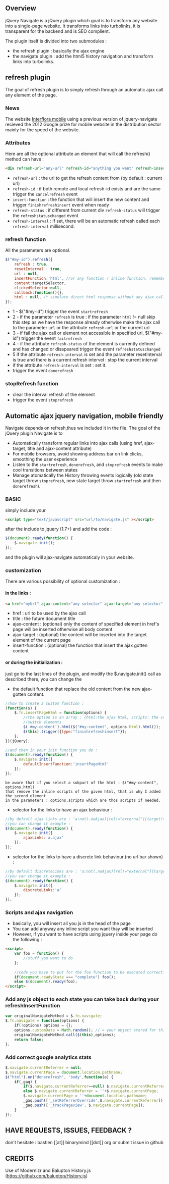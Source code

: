 ## Overview

jQuery Navigate is a jQuery plugin which goal is to transform any website into a single-page website. It transforms links into turbolinks, it is transparent for the backend and is SEO complient. 

The plugin itself is divided into two submodules : 

* the refresh plugin  : basically the ajax engine
* the navigate plugin : add the html5 history navigation and transform links into turbolinks. 

## refresh plugin

The goal of refresh plugin is to simply refresh through an automatic ajax call any element of the page. 

### News

The website <a href="http://mobile.interflora.fr">Interflora mobile</a> using a previous version of jquery-navigate recieved the 2012 Google prize for mobile website in the distribution sector mainly for the speed of the website.

### Attributes

Here are all the optional attribute an element that will call the refresh() method can have :

```html
<div refresh-url="any-url" refresh-id="anything you want" refresh-insert-function="any jquery function or plain function" refresh-status="any-string" refresh-interval="any-number"></div>
```

* `refresh-url` : the url to get the refresh content from (by default : current url)
* `refresh-id` : if both remote and local refresh-id exists and are the same trigger the `cancelrefresh` event
* `insert-function` : the function that will insert the new content and trigger `finishrefreshinsert` event when ready
* `refresh-status` : if different from current div `refresh-status` will trigger the `refreshstatuschanged` event
* `refresh-interval` : if set, there will be an automatic refresh called each `refresh-interval` millisecond.

### refresh function

All the parameters are optional.

```javascript
$("#my-id").refresh({
    refresh : true, 
    resetInterval : true, 
    url : null,
    insertFunction:'html', //or any function / inline function, remember to trigger "finishrefreshinsert" event
    content:targetSelector, 
    clickedSelector:null,
    callback:function(){},
    html : null, /* simulate direct html response without any ajax call */
});
```

* 1 - $("#my-id") trigger the event `startrefresh`
* 2 - if the parameter `refresh` is true :  if the parameter `html` != null skip this step as we have the response already otherwise make the ajax call to the parameter `url` or the attribute `refresh-url` or the current url
* 3 - if fail the ajax call or element not accessible in specified url, $("#my-id") trigger the event `failrefresh`
* 4 - if the attribute `refresh-status` of the element is currently defined and has changed or disapeared trigger the event `refreshstatuschanged`
* 5 if the attribute `refresh-interval` is set and the parameter resetInterval is true and there is a current refresh intervel : stop the current interval
* if the attribute `refresh-interval` is set : set it.
* trigger the event `donerefresh`

### stopRefresh function

* clear the interval refresh of the element
* trigger the event `stoprefresh`

## Automatic ajax jquery navigation, mobile friendly

Navigate depends on refresh,thus we included it in the file. 
The goal of the jQuery plugin Navigate is to

*  Automatically transform regular links into ajax calls (using href, ajax-target, title and ajax-content attribute)
*  For mobile browsers, avoid showing address bar on link clicks, smoothing the user experience
*  Listen to the `startrefresh`, `donerefresh`, and `stoprefresh` events to make cool transitions between states
*  Manage atomatically the History throwing events logically (old state target throw `stoprefresh`, new state target throw `startrefresh` and then `donerefresh`).

### BASIC
simply include your 

```html
<script type="text/javascript" src="url/to/navigate.js" ></script>
```

after the include to jquery (1.7+) and add the code : 
```javascript
$(document).ready(function() {
	$.navigate.init();
});
```

and the plugin will ajax-navigate automaticaly in your website. 

### customization

There are various possibility of optional customization : 

#### in the links : 
```html
<a href="myUrl" ajax-content="any selector" ajax-target="any selector" title="my title">link</a>
```

* href : url to be used by the ajax call
* title : the future document title
* ajax-content : (optional) only the content of specified element in href's page will be inserted otherwise all body content
* ajax-target : (optional) the content will be inserted into the target element of the current page
* insert-function : (optional) the function that insert the ajax gotten content

#### or during the initialization :

just go to the last lines of the plugin, and modify the $.navigate.init() call as described there, you can change the 

* the default function that replace the old content from the new ajax-gotten content.

```javascript
//how to create a custom function : 
(function($) {
	$.fn.insertPageHtml = function(options) {
		//the option is an array : {html:the ajax html, scripts: the scripts that already are in the html, customData:any data you associated to this state during navigate} 
		//switch elements
		$('#my-content').html($("#my-content", options.html).html());
		$(this).trigger({type:"finishrefreshinsert"});
	};
})(jQuery);

//and then in your init function you do : 
$(document).ready(function() {
	$.navigate.init({
		defaultInsertFunction:'insertPageHtml'
	});
});
```	

```
be aware that if you select a subpart of the html : $("#my-content", options.html) 
that remove the inline scripts of the given html, that is why I added the second element 
in the parameters : options.scripts which are thos scripts if needed.
```

* selector for the links to have an ajax behaviour : 

```javascript
//by default ajax links are : 'a:not(.noAjax)[rel!="external"][target!="_blank"], .ajaxLink'
//you can change it example : 
$(document).ready(function() {
	$.navigate.init({
		ajaxLinks:'a.ajax'
	});
});
```

* selector for the links to have a discrete link behaviour (no url bar shown) : 

```javascript
//by default discreteLinks are : 'a:not(.noAjax)[rel!="external"][target!="_blank"], .ajaxLink'
//you can change it example : 
$(document).ready(function() {
	$.navigate.init({
		discreteLinks:'a'
	});
});
```

### Scripts and ajax navigation  

* basically, you will insert all you js in the head of the page
* You can add anyway any inline script you want thay will be inserted
* However, if you want to have scripts using jquery inside your page do the following : 

```html
<script>
	var foo = function() {
		//stuff you want to do
	};
	
    //code you have to put for the foo function to be executed correctly
	if(document.readyState === "complete") foo();
	else $(document).ready(foo);
</script>
```
### Add any js object to each state you can take back during your refreshInsertFunction


```javascript
var originalNavigateMethod = $.fn.navigate;
$.fn.navigate = function(options) {
	if(!options) options = {};
	options.customData = Math.random(); // = your object stored for this state you have back in you insertFunction
	originalNavigateMethod.call($(this),options);
	return false;
};
```

### Add correct google analytics stats

```javascript
$.navigate.currentReferrer = null;
$.navigate.currentPage = document.location.pathname;
$("html").on("donerefresh", 'body',function(e) {
	if(_gaq) {
		if($.navigate.currentReferrer==null) $.navigate.currentReferrer = document.referrer;
		else $.navigate.currentReferrer = ''+$.navigate.currentPage;
		$.navigate.currentPage = ''+document.location.pathname;
		_gaq.push(['_setReferrerOverride',$.navigate.currentReferrer]);
		_gaq.push(['_trackPageview', $.navigate.currentPage]);
	}
});
```

## HAVE REQUESTS, ISSUES, FEEDBACK ?
don't hesitate : bastien [[at]] binarymind [[dot]] org or submit issue in github
## CREDITS
Use of Modernizr and Balupton History.js (https://github.com/balupton/History.js)
